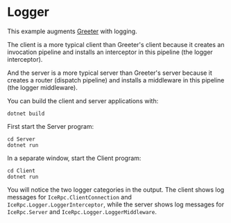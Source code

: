 # Logger

This example augments [Greeter](../Greeter/README.md) with logging.

The client is a more typical client than Greeter's client because it creates an invocation pipeline and installs an
interceptor in this pipeline (the logger interceptor).

And the server is a more typical server than Greeter's server because it creates a router (dispatch pipeline) and
installs a middleware in this pipeline (the logger middleware).

You can build the client and server applications with:

``` shell
dotnet build
```

First start the Server program:

```shell
cd Server
dotnet run
```

In a separate window, start the Client program:

```shell
cd Client
dotnet run
```

You will notice the two logger categories in the output. The client shows log messages for `IceRpc.ClientConnection` and
`IceRpc.Logger.LoggerInterceptor`, while the server shows log messages for `IceRpc.Server` and
`IceRpc.Logger.LoggerMiddleware`.

